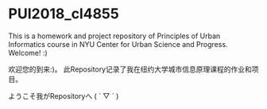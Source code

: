 # PUI2018_cl4855

This is a homework and project repository of Principles of Urban Informatics course in NYU Center for Urban Science and Progress. Welcome! :)

欢迎您的到来:)。 此Repository记录了我在纽约大学城市信息原理课程的作业和项目。

ようこそ我がRepositoryへ ( ´ ▽ ` )